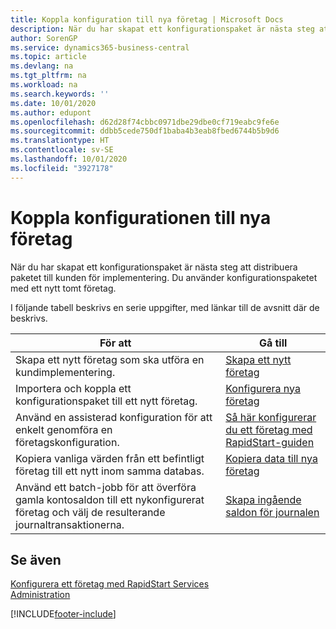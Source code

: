 ```yaml
---
title: Koppla konfiguration till nya företag | Microsoft Docs
description: När du har skapat ett konfigurationspaket är nästa steg att distribuera paketet till kunden för implementering. Du använder konfigurationen med ett nytt tomt företag.
author: SorenGP
ms.service: dynamics365-business-central
ms.topic: article
ms.devlang: na
ms.tgt_pltfrm: na
ms.workload: na
ms.search.keywords: ''
ms.date: 10/01/2020
ms.author: edupont
ms.openlocfilehash: d62d28f74cbbc0971dbe29dbe0cf719eabc9fe6e
ms.sourcegitcommit: ddbb5cede750df1baba4b3eab8fbed6744b5b9d6
ms.translationtype: HT
ms.contentlocale: sv-SE
ms.lasthandoff: 10/01/2020
ms.locfileid: "3927178"
---
```

# <a name="apply-configurations-to-new-companies"></a>Koppla konfigurationen till nya företag
När du har skapat ett konfigurationspaket är nästa steg att distribuera paketet till kunden för implementering. Du använder konfigurationspaketet med ett nytt tomt företag.  

 I följande tabell beskrivs en serie uppgifter, med länkar till de avsnitt där de beskrivs.

|**För att**|**Gå till**|  
|------------|-------------|  
|Skapa ett nytt företag som ska utföra en kundimplementering.|[Skapa ett nytt företag](admin-how-to-create-a-new-company.md)|  
|Importera och koppla ett konfigurationspaket till ett nytt företag.|[Konfigurera nya företag](admin-how-to-configure-new-companies.md)|  
|Använd en assisterad konfiguration för att enkelt genomföra en företagskonfiguration.|[Så här konfigurerar du ett företag med RapidStart-guiden](admin-how-to-configure-a-company-with-the-rapidstart-wizard.md)|
|Kopiera vanliga värden från ett befintligt företag till ett nytt inom samma databas.|[Kopiera data till nya företag](admin-how-to-copy-data-to-new-companies.md)|  
|Använd ett batch-jobb för att överföra gamla kontosaldon till ett nykonfigurerat företag och välj de resulterande journaltransaktionerna.|[Skapa ingående saldon för journalen](admin-how-to-create-journal-opening-balances.md)|  

## <a name="see-also"></a>Se även  
[Konfigurera ett företag med RapidStart Services](admin-set-up-a-company-with-rapidstart.md)  
[Administration](admin-setup-and-administration.md)


[!INCLUDE[footer-include](includes/footer-banner.md)]